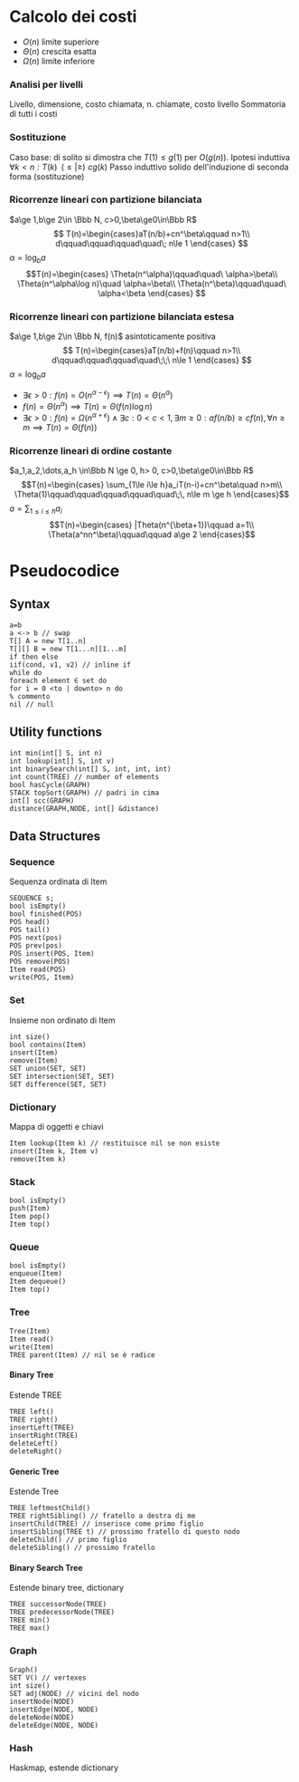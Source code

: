 # Calcolo dei costi
- $O(n)$ limite superiore
- $\Theta(n)$ crescita esatta
- $\Omega(n)$ limite inferiore
### Analisi per livelli
Livello, dimensione, costo chiamata, n. chiamate, costo livello
Sommatoria di tutti i costi
### Sostituzione
Caso base: di solito si dimostra che $T(1)\le g(1)$  per $O(g(n))$. 
Ipotesi induttiva $\forall k<n: T(k) \,\,\,(\le|\ge)\,\, cg(k)$
Passo induttivo solido dell'induzione di seconda forma (sostituzione)
### Ricorrenze lineari con partizione bilanciata
$a\ge 1,b\ge 2\in \Bbb N, c>0,\beta\ge0\in\Bbb R$
$$
T(n)=\begin{cases}aT(n/b)+cn^\beta\qquad n>1\\ d\qquad\qquad\qquad\quad\; n\le 1 \end{cases}
$$
$\alpha=\log_ba$
$$T(n)=\begin{cases}
\Theta(n^\alpha)\qquad\quad\ \alpha>\beta\\
\Theta(n^\alpha\log n)\quad \alpha=\beta\\
\Theta(n^\beta)\qquad\quad\ \alpha<\beta
\end{cases}
$$

### Ricorrenze lineari con partizione bilanciata estesa
$a\ge 1,b\ge 2\in \Bbb N, f(n)$ asintoticamente positiva
$$
T(n)=\begin{cases}aT(n/b)+f(n)\qquad n>1\\ d\qquad\qquad\qquad\quad\;\;\ n\le 1 \end{cases}
$$
$\alpha=\log_ba$
- $\exists\epsilon >0: f(n)=O(n^{\alpha-\epsilon})\implies T(n)=\Theta(n^\alpha)$
- $f(n)=\Theta(n^\alpha)\implies T(n)=\Theta(f(n)\log n)$
- $\exists\epsilon>0:f(n)=\Omega(n^{\alpha+\epsilon})\land\exists c:0<c<1,\exists m\ge 0: af(n/b)\ge cf(n),\forall n\ge m \implies T(n)=\Theta(f(n))$
### Ricorrenze lineari di ordine costante
$a_1,a_2,\dots,a_h \in\Bbb N \ge 0, h> 0, c>0,\beta\ge0\in\Bbb R$
$$T(n)=\begin{cases}
\sum_{1\le i\le h}a_iT(n-i)+cn^\beta\quad n>m\\
\Theta(1)\qquad\qquad\qquad\qquad\quad\;\, n\le m \ge h
\end{cases}$$
$a=\sum_{1\le i\le h}a_i$
$$T(n)=\begin{cases}
|Theta(n^{\beta+1})\qquad a=1\\
\Theta(a^nn^\beta)\qquad\qquad a\ge 2
\end{cases}$$


# Pseudocodice
## Syntax
```
a=b
a <-> b // swap
T[] A = new T[1..n]
T[][] B = new T[1...n][1...m]
if then else
iif(cond, v1, v2) // inline if
while do
foreach element ∈ set do
for i = 0 <to | downto> n do
% commento
nil // null
```
## Utility functions
```
int min(int[] S, int n)
int lookup(int[] S, int v)
int binarySearch(int[] S, int, int, int)
int count(TREE) // number of elements
bool hasCycle(GRAPH)
STACK topSort(GRAPH) // padri in cima
int[] scc(GRAPH)
distance(GRAPH,NODE, int[] &distance)
```
## Data Structures
### Sequence
Sequenza ordinata di Item
```
SEQUENCE s;
bool isEmpty()
bool finished(POS)
POS head()
POS tail()
POS next(pos)
POS prev(pos)
POS insert(POS, Item)
POS remove(POS)
Item read(POS)
write(POS, Item)
```
### Set
Insieme non ordinato di Item
```
int size()
bool contains(Item)
insert(Item)
remove(Item)
SET union(SET, SET)
SET intersection(SET, SET)
SET difference(SET, SET)
```
### Dictionary
Mappa di oggetti e chiavi
```
Item lookup(Item k) // restituisce nil se non esiste
insert(Item k, Item v)
remove(Item k)
```
### Stack
```
bool isEmpty()
push(Item)
Item pop()
Item top()
```
### Queue
```
bool isEmpty()
enqueue(Item)
Item dequeue()
Item top()
```
### Tree
```
Tree(Item)
Item read()
write(Item)
TREE parent(Item) // nil se è radice
```
#### Binary Tree
Estende TREE
```
TREE left()
TREE right()
insertLeft(TREE) 
insertRight(TREE)
deleteLeft()
deleteRight()
```
#### Generic Tree
Estende Tree
```
TREE leftmostChild()
TREE rightSibling() // fratello a destra di me
insertChild(TREE) // inserisce come primo figlio
insertSibling(TREE t) // prossimo fratello di questo nodo
deleteChild() // primo figlio
deleteSibling() // prossimo fratello
```
#### Binary Search Tree
Estende binary tree, dictionary
```
TREE successorNode(TREE)
TREE predecessorNode(TREE)
TREE min()
TREE max()
```
### Graph
```
Graph()
SET V() // vertexes
int size() 
SET adj(NODE) // vicini del nodo
insertNode(NODE)
insertEdge(NODE, NODE)
deleteNode(NODE)
deleteEdge(NODE, NODE)
```
### Hash
Haskmap, estende dictionary